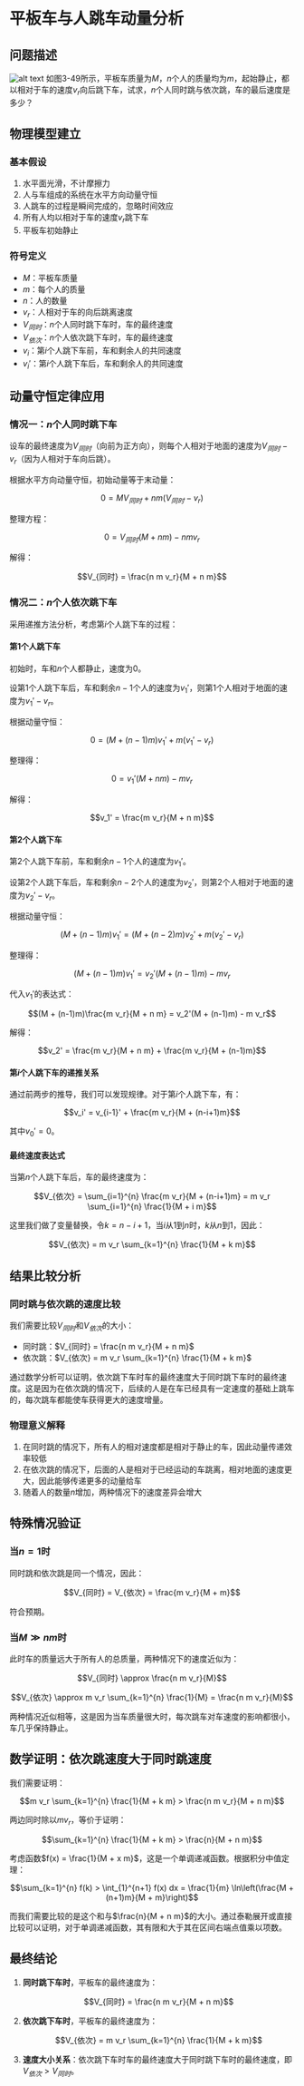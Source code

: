 # 平板车与人跳车动量分析

## 问题描述
![alt text](题目pic/平板车与人跳车动量分析.png)
如图3-49所示，平板车质量为$M$，$n$个人的质量均为$m$，起始静止，都以相对于车的速度$v_r$向后跳下车，试求，$n$个人同时跳与依次跳，车的最后速度是多少？

## 物理模型建立

### 基本假设

1. 水平面光滑，不计摩擦力
2. 人与车组成的系统在水平方向动量守恒
3. 人跳车的过程是瞬间完成的，忽略时间效应
4. 所有人均以相对于车的速度$v_r$跳下车
5. 平板车初始静止

### 符号定义

- $M$：平板车质量
- $m$：每个人的质量
- $n$：人的数量
- $v_r$：人相对于车的向后跳离速度
- $V_{同时}$：$n$个人同时跳下车时，车的最终速度
- $V_{依次}$：$n$个人依次跳下车时，车的最终速度
- $v_i$：第$i$个人跳下车前，车和剩余人的共同速度
- $v_i'$：第$i$个人跳下车后，车和剩余人的共同速度

## 动量守恒定律应用

### 情况一：$n$个人同时跳下车

设车的最终速度为$V_{同时}$（向前为正方向），则每个人相对于地面的速度为$V_{同时} - v_r$（因为人相对于车向后跳）。

根据水平方向动量守恒，初始动量等于末动量：

$$0 = M V_{同时} + n m (V_{同时} - v_r)$$

整理方程：

$$0 = V_{同时}(M + n m) - n m v_r$$

解得：

$$V_{同时} = \frac{n m v_r}{M + n m}$$

### 情况二：$n$个人依次跳下车

采用递推方法分析，考虑第$i$个人跳下车的过程：

#### 第1个人跳下车

初始时，车和$n$个人都静止，速度为0。

设第1个人跳下车后，车和剩余$n-1$个人的速度为$v_1'$，则第1个人相对于地面的速度为$v_1' - v_r$。

根据动量守恒：

$$0 = (M + (n-1)m)v_1' + m(v_1' - v_r)$$

整理得：

$$0 = v_1'(M + n m) - m v_r$$

解得：

$$v_1' = \frac{m v_r}{M + n m}$$

#### 第2个人跳下车

第2个人跳下车前，车和剩余$n-1$个人的速度为$v_1'$。

设第2个人跳下车后，车和剩余$n-2$个人的速度为$v_2'$，则第2个人相对于地面的速度为$v_2' - v_r$。

根据动量守恒：

$$(M + (n-1)m)v_1' = (M + (n-2)m)v_2' + m(v_2' - v_r)$$

整理得：

$$(M + (n-1)m)v_1' = v_2'(M + (n-1)m) - m v_r$$

代入$v_1'$的表达式：

$$(M + (n-1)m)\frac{m v_r}{M + n m} = v_2'(M + (n-1)m) - m v_r$$

解得：

$$v_2' = \frac{m v_r}{M + n m} + \frac{m v_r}{M + (n-1)m}$$

#### 第$i$个人跳下车的递推关系

通过前两步的推导，我们可以发现规律。对于第$i$个人跳下车，有：

$$v_i' = v_{i-1}' + \frac{m v_r}{M + (n-i+1)m}$$

其中$v_0' = 0$。

#### 最终速度表达式

当第$n$个人跳下车后，车的最终速度为：

$$V_{依次} = \sum_{i=1}^{n} \frac{m v_r}{M + (n-i+1)m} = m v_r \sum_{i=1}^{n} \frac{1}{M + i m}$$

这里我们做了变量替换，令$k = n-i+1$，当$i$从1到$n$时，$k$从$n$到1，因此：

$$V_{依次} = m v_r \sum_{k=1}^{n} \frac{1}{M + k m}$$

## 结果比较分析

### 同时跳与依次跳的速度比较

我们需要比较$V_{同时}$和$V_{依次}$的大小：

- 同时跳：$V_{同时} = \frac{n m v_r}{M + n m}$
- 依次跳：$V_{依次} = m v_r \sum_{k=1}^{n} \frac{1}{M + k m}$

通过数学分析可以证明，依次跳下车时车的最终速度大于同时跳下车时的最终速度。这是因为在依次跳的情况下，后续的人是在车已经具有一定速度的基础上跳车的，每次跳车都能使车获得更大的速度增量。

### 物理意义解释

1. 在同时跳的情况下，所有人的相对速度都是相对于静止的车，因此动量传递效率较低
2. 在依次跳的情况下，后面的人是相对于已经运动的车跳离，相对地面的速度更大，因此能够传递更多的动量给车
3. 随着人的数量$n$增加，两种情况下的速度差异会增大

## 特殊情况验证

### 当$n = 1$时

同时跳和依次跳是同一个情况，因此：

$$V_{同时} = V_{依次} = \frac{m v_r}{M + m}$$

符合预期。

### 当$M \gg n m$时

此时车的质量远大于所有人的总质量，两种情况下的速度近似为：

$$V_{同时} \approx \frac{n m v_r}{M}$$

$$V_{依次} \approx m v_r \sum_{k=1}^{n} \frac{1}{M} = \frac{n m v_r}{M}$$

两种情况近似相等，这是因为当车质量很大时，每次跳车对车速度的影响都很小，车几乎保持静止。

## 数学证明：依次跳速度大于同时跳速度

我们需要证明：

$$m v_r \sum_{k=1}^{n} \frac{1}{M + k m} > \frac{n m v_r}{M + n m}$$

两边同时除以$m v_r$，等价于证明：

$$\sum_{k=1}^{n} \frac{1}{M + k m} > \frac{n}{M + n m}$$

考虑函数$f(x) = \frac{1}{M + x m}$，这是一个单调递减函数。根据积分中值定理：

$$\sum_{k=1}^{n} f(k) > \int_{1}^{n+1} f(x) dx = \frac{1}{m} \ln\left(\frac{M + (n+1)m}{M + m}\right)$$

而我们需要比较的是这个和与$\frac{n}{M + n m}$的大小。通过泰勒展开或直接比较可以证明，对于单调递减函数，其有限和大于其在区间右端点值乘以项数。

## 最终结论

1. **同时跳下车时**，平板车的最终速度为：

   $$V_{同时} = \frac{n m v_r}{M + n m}$$

2. **依次跳下车时**，平板车的最终速度为：

   $$V_{依次} = m v_r \sum_{k=1}^{n} \frac{1}{M + k m}$$

3. **速度大小关系**：依次跳下车时车的最终速度大于同时跳下车时的最终速度，即$V_{依次} > V_{同时}$。
